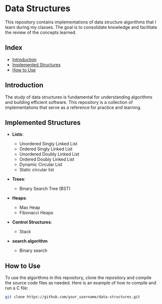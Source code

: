 # Data Structures

This repository contains implementations of data structure algorithms that I learn during my classes. The goal is to consolidate knowledge and facilitate the review of the concepts learned.

## Index

- [Introduction](#introduction)
- [Implemented Structures](#implemented-structures)
- [How to Use](#how-to-use)


## Introduction

The study of data structures is fundamental for understanding algorithms and building efficient software. This repository is a collection of implementations that serve as a reference for practice and learning.

## Implemented Structures

- **Lists**:
  - Unordered Singly Linked List
  - Ordered Singly Linked List
  - Unordered Doubly Linked List
  - Ordered Doubly Linked List
  - Dynamic Circular List
  - Static circular list

- **Trees**:
  - Binary Search Tree (BST)

- **Heaps**:
  - Max Heap
  - Fibonacci Heaps 

- **Control Structures**:
  - Stack
  
- **search algorithm**
  - Binary search
    
## How to Use

To use the algorithms in this repository, clone the repository and compile the source code files as needed. Here is an example of how to compile and run a C file:

```bash
git clone https://github.com/your_username/data-structures.git
